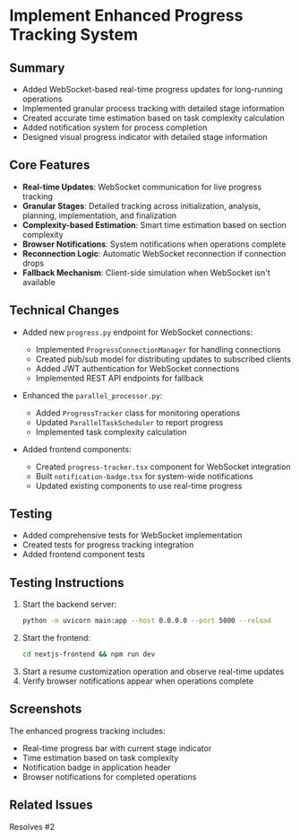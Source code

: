 # Implement Enhanced Progress Tracking System

## Summary
- Added WebSocket-based real-time progress updates for long-running operations
- Implemented granular process tracking with detailed stage information
- Created accurate time estimation based on task complexity calculation
- Added notification system for process completion
- Designed visual progress indicator with detailed stage information

## Core Features
- **Real-time Updates**: WebSocket communication for live progress tracking
- **Granular Stages**: Detailed tracking across initialization, analysis, planning, implementation, and finalization
- **Complexity-based Estimation**: Smart time estimation based on section complexity
- **Browser Notifications**: System notifications when operations complete
- **Reconnection Logic**: Automatic WebSocket reconnection if connection drops
- **Fallback Mechanism**: Client-side simulation when WebSocket isn't available

## Technical Changes
- Added new `progress.py` endpoint for WebSocket connections:
  - Implemented `ProgressConnectionManager` for handling connections
  - Created pub/sub model for distributing updates to subscribed clients
  - Added JWT authentication for WebSocket connections
  - Implemented REST API endpoints for fallback

- Enhanced the `parallel_processor.py`:
  - Added `ProgressTracker` class for monitoring operations
  - Updated `ParallelTaskScheduler` to report progress
  - Implemented task complexity calculation

- Added frontend components:
  - Created `progress-tracker.tsx` component for WebSocket integration
  - Built `notification-badge.tsx` for system-wide notifications
  - Updated existing components to use real-time progress

## Testing
- Added comprehensive tests for WebSocket implementation
- Created tests for progress tracking integration
- Added frontend component tests

## Testing Instructions
1. Start the backend server:
   ```bash
   python -m uvicorn main:app --host 0.0.0.0 --port 5000 --reload
   ```
2. Start the frontend:
   ```bash
   cd nextjs-frontend && npm run dev
   ```
3. Start a resume customization operation and observe real-time updates
4. Verify browser notifications appear when operations complete

## Screenshots
The enhanced progress tracking includes:
- Real-time progress bar with current stage indicator
- Time estimation based on task complexity
- Notification badge in application header
- Browser notifications for completed operations

## Related Issues
Resolves #2
